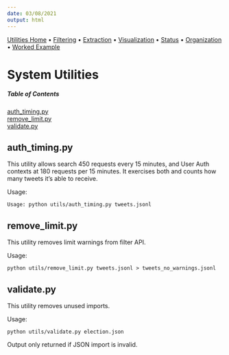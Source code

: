 ```yaml
---
date: 03/08/2021
output: html
---
```

[Utilities Home](utilities.md) • [Filtering](filtering.md) • [Extraction](extraction.md) • [Visualization](visualization.md) • [Status](status.md) • [Organization](organization.md) • [Worked Example](workedex.md)

# System Utilities

##### Table of Contents  
[auth_timing.py](#auth_timing.py)  
[remove_limit.py](#remove_limit.py)  
[validate.py](#validate.py)  

<a name="auth_timing.py"/>

## auth_timing.py
This utility allows search 450 requests every 15 minutes, and User Auth contexts at 180 requests per 15 minutes. It exercises both and counts how many tweets it’s able to receive.

Usage:

    Usage: python utils/auth_timing.py tweets.jsonl 

<a name="remove_limit.py"/>

## remove_limit.py
This utility removes limit warnings from filter API.

Usage: 

    python utils/remove_limit.py tweets.jsonl > tweets_no_warnings.jsonl
    
<a name="validate.py"/>

## validate.py
This utility removes unused imports.

Usage: 

    python utils/validate.py election.json
    
Output only returned if JSON import is invalid.

